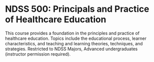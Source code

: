 # NDSS 500: Principals and Practice of Healthcare Education

This course provides a foundation in the principles and practice of healthcare education. Topics include the educational process, learner characteristics, and teaching and learning theories, techniques, and strategies. Restricted to NDSS Majors, Advanced undergraduates (instructor permission required).